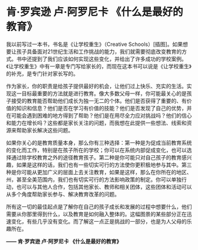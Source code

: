 # 肯·罗宾逊 卢·阿罗尼卡 《什么是最好的教育》

我以前写过一本书，书名是《让学校重生》（Creative Schools）[插图]。如果想要让孩子具备面对21世纪生活和工作挑战的能力，我们就需要彻底改变教育的方式。书中还提到了我们应该如何实现这些变化，并给出了许多成功的学校案例。《让学校重生》中有一章是专门写给家长的，而现在这本书可以说是《让学校重生》的补充，是专门针对家长写的。

作为家长，你的职责是给孩子提供最好的机会，让他们过上快乐、充实的生活。实现这一目标最重要的方法就是进行教育。像大多数父母一样，你可能最关心的是孩子接受的教育能否帮助他们成长为独一无二的个体。他们是否获得了重要的、有价值的知识和信息？他们是否在学习有价值的技能？他们是否发现了自己的优势，并在可能会遇到困难的地方得到了帮助？他们是在用尽全力应对挑战吗？他们的信心和能力在增长吗？这些都是家长关注的问题，而我想在此提供一些想法、线索和资源来帮助家长解决这些问题。

如果你关心的是教育质量本身，那么你有三种选择：第一种是为促成当前教育系统的变化而工作，特别是在孩子所在的学校；你可以在系统内部促成变化，也可以选择通过除学校教育之外的途径教育孩子。第二种是你可能只对自己孩子的教育感兴趣，如果是这样的话，我们也有一些切实可行的方法使你更积极地参与其中。第三种是你可能从更加广义的层面上去关注教育，如果是这样，那么在你所在的地区、州，甚至全美范围内，我们也有切实可行的方法影响政策的制定。你可以单独行动，也可以与其他人合作，包括其他家长、教师和相关团体，这些团体和活动可以从多个角度帮助家长参与、解决教育改革的问题。

所有这一切的最佳起点是了解你在自己的孩子成长和发展的过程中想要什么，他们需要从你那里得到什么，以及教育是如何融入整体的。这幅图景的某些部分正在迅速变化，有些几乎没有变化。而了解这一点正是挑战的一部分，也是为人父母的乐趣所在。

**—— 肯·罗宾逊 卢·阿罗尼卡 《什么是最好的教育》**